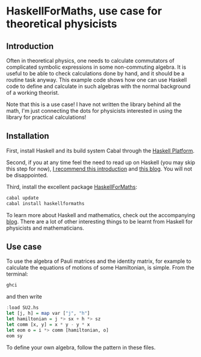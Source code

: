 # HaskellForMaths, use case for theoretical physicists

## Introduction

Often in theoretical physics, one needs to calculate commutators of complicated symbolic expressions in some non-commuting algebra. It is useful to be able to check calculations done by hand, and it should be a routine task anyway. This example code shows how one can use Haskell code to define and calculate in such algebras with the normal background of a working theorist.

Note that this is a use case! I have not written the library behind all the math, I'm just connecting the dots for physicists interested in using the library for practical calculations!

## Installation

First, install Haskell and its build system Cabal through the [Haskell Platform](https://www.haskell.org/downloads#platform).

Second, if you at any time feel the need to read up on Haskell (you may skip this step for now), [I recommend this introduction](http://learnyouahaskell.com/chapters) and [this blog](https://bartoszmilewski.com/2014/10/28/category-theory-for-programmers-the-preface/). You will not be disappointed.

Third, install the excellent package [HaskellForMaths](https://hackage.haskell.org/package/HaskellForMaths):

```bash
cabal update
cabal install haskellformaths
```

To learn more about Haskell and mathematics, check out the accompanying [blog](http://haskellformaths.blogspot.se). There are a lot of other interesting things to be learnt from Haskell for physicists and mathematicians.

## Use case

To use the algebra of Pauli matrices and the identity matrix, for example to calculate the equations of motions of some Hamiltonian, is simple. From the terminal:

```bash
ghci
```

and then write

```haskell
:load SU2.hs
let [j, h] = map var ["j", "h"]
let hamiltonian = j *> sx + h *> sz
let comm [x, y] = x * y - y * x
let eom o = i *> comm [hamiltonian, o]
eom sy
```

To define your own algebra, follow the pattern in these files.
